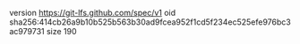 version https://git-lfs.github.com/spec/v1
oid sha256:414cb26a9b10b525b563b30ad9fcea952f1cd5f234ec525efe976bc3ac979731
size 190
